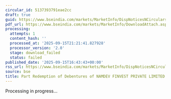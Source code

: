 ```yaml
---
circular_id: 5137393791eae2cc
draft: true
guid: https://www.bseindia.com/markets/MarketInfo/DispNoticesNCirculars.aspx?Noticeid={BEB9539A-3122-446D-8CBF-B7B55158BBF5}&noticeno=20250915-73&dt=09/15/2025&icount=73&totcount=81&flag=0
pdf_url: https://www.bseindia.com/markets/MarketInfo/DownloadAttach.aspx?id=20250915-73&attachedId=
processing:
  attempts: 1
  content_hash: ''
  processed_at: '2025-09-15T21:21:41.827928'
  processor_version: '2.0'
  stage: download_failed
  status: failed
published_date: '2025-09-15T16:43:43+00:00'
rss_url: https://www.bseindia.com/markets/MarketInfo/DispNoticesNCirculars.aspx?Noticeid={BEB9539A-3122-446D-8CBF-B7B55158BBF5}&noticeno=20250915-73&dt=09/15/2025&icount=73&totcount=81&flag=0
source: bse
title: Part Redemption of Debentures of NAMDEV FINVEST PRIVATE LIMITED
---
```


Processing in progress...